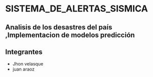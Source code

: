 # SISTEMA_DE_ALERTAS_SISMICA

Analisis de los desastres del país ,Implementacion de modelos predicción
--------------------------------------------------------------------------

## Integrantes

- Jhon velasque
- juan araoz
